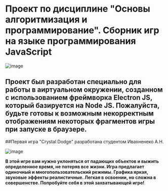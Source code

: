 # Проект по дисциплине "Основы алгоритмизация и программирование". Сборник игр на языке программирования JavaScript

![image](https://github.com/ShaobiShain/Game/assets/126594092/9ff7be99-b277-4bfa-ae0b-9c05b1b01244)

## Проект был разработан специально для работы в аиртуальном окружении, созданном с использованием фреймворка Electron JS, который базируется на Node JS. Пожалуйста, будьте готовы к возможным некорректным отображениям некоторых фрагментов игры при запуске в браузере.

##Первая игра "Crystal Dodge" разработана студентом Ивахненеко А.Н.

![image](https://github.com/ShaobiShain/Game/assets/126594092/53bdd975-6089-4397-8fc3-797578d8591e)

**В этой игре вам нужно уклоняться от падающих объектов и выжить определенное время, не потеряв все жизни. Игра предлагает одиночный и многопользовательский режимы. Графика яркая, звуковые эффекты реалистичные. Легкая в освоении, но сложна в совершенстве. Попробуйте себя в этой захватывающей игре!**
